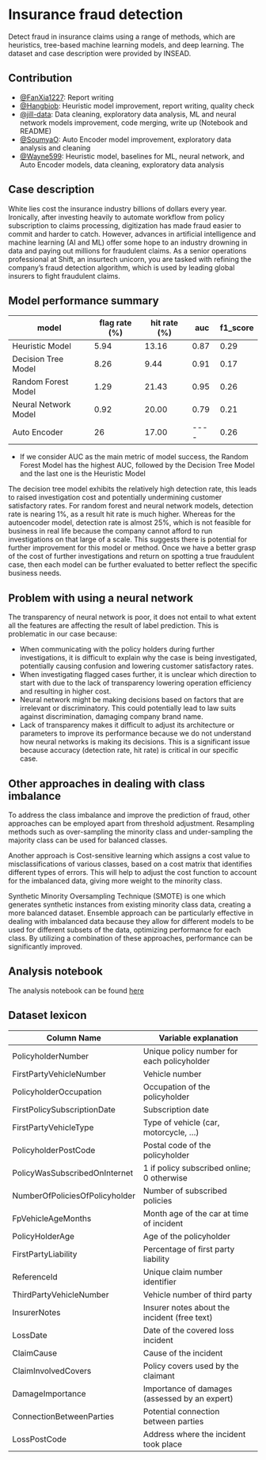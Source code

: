 # Insurance fraud detection

Detect fraud in insurance claims using a range of methods, which are heuristics, tree-based machine learning models, and deep learning. The dataset and case description were provided by INSEAD.

## Contribution

- [@FanXia1227](https://github.com/FanXia1227): Report writing
- [@Hangbiob](https://github.com/Hangbiob): Heuristic model improvement, report writing, quality check
- [@jill-data](https://github.com/jill-data): Data cleaning, exploratory data analysis, ML and neural network models improvement, code merging, write up (Notebook and README)
- [@SoumyaO](https://github.com/SoumyaO): Auto Encoder model improvement, exploratory data analysis and cleaning
- [@Wayne599](https://github.com/Wayne599): Heuristic model, baselines for ML, neural network, and Auto Encoder models, data cleaning, exploratory data analysis

## Case description

White lies cost the insurance industry billions of dollars every year. Ironically, after investing heavily to automate workflow from policy subscription to claims processing, digitization has made fraud easier to commit and harder to catch. However, advances in artificial intelligence and machine learning (AI and ML) offer some hope to an industry drowning in data and paying out millions for fraudulent claims. As a senior operations professional at Shift, an insurtech unicorn, you are tasked with refining the company’s fraud detection algorithm, which is used by leading global insurers to fight fraudulent claims.

## Model performance summary

| model                | flag rate (%) | hit rate (%) | auc  | f1_score |
| -------------------- | ------------- | ------------ | ---- | -------- |
| Heuristic Model      | 5.94          | 13.16        | 0.87 | 0.29     |
| Decision Tree Model  | 8.26          | 9.44         | 0.91 | 0.17     |
| Random Forest Model  | 1.29          | 21.43        | 0.95 | 0.26     |
| Neural Network Model | 0.92          | 20.00        | 0.79 | 0.21     |
| Auto Encoder         | 26            | 17.00        | ---- | 0.26     |

- If we consider AUC as the main metric of model success, the Random Forest Model has the highest AUC, followed by the Decision Tree Model and the last one is the Heuristic Model

The decision tree model exhibits the relatively high detection rate, this leads to raised investigation cost and potentially undermining customer satisfactory rates. For random forest and neural network models, detection rate is nearing 1%, as a result hit rate is much higher. Whereas for the autoencoder model, detection rate is almost 25%, which is not feasible for business in real life because the company cannot afford to run investigations on that large of a scale. This suggests there is potential for further improvement for this model or method.
Once we have a better grasp of the cost of further investigations and return on spotting a true fraudulent case, then each model can be further evaluated to better reflect the specific business needs.

## Problem with using a neural network

The transparency of neural network is poor, it does not entail to what extent all the features are affecting the result of label prediction. This is problematic in our case because:

- When communicating with the policy holders during further investigations, it is difficult to explain why the case is being investigated, potentially causing confusion and lowering customer satisfactory rates.
- When investigating flagged cases further, it is unclear which direction to start with due to the lack of transparency lowering operation efficiency and resulting in higher cost.
- Neural network might be making decisions based on factors that are irrelevant or discriminatory. This could potentially lead to law suits against discrimination, damaging company brand name.
- Lack of transparency makes it difficult to adjust its architecture or parameters to improve its performance because we do not understand how neural networks is making its decisions. This is a significant issue because accuracy (detection rate, hit rate) is critical in our specific case.

## Other approaches in dealing with class imbalance

To address the class imbalance and improve the prediction of fraud, other approaches can be employed apart from threshold adjustment. Resampling methods such as over-sampling the minority class and under-sampling the majority class can be used for balanced classes.

Another approach is Cost-sensitive learning which assigns a cost value to misclassifications of various classes, based on a cost matrix that identifies different types of errors. This will help to adjust the cost function to account for the imbalanced data, giving more weight to the minority class.

Synthetic Minority Oversampling Technique (SMOTE) is one which generates synthetic instances from existing minority class data, creating a more balanced dataset. Ensemble approach can be particularly effective in dealing with imbalanced data because they allow for different models to be used for different subsets of the data, optimizing performance for each class. By utilizing a combination of these approaches, performance can be significantly improved.

## Analysis notebook

The analysis notebook can be found [here](./Notebook.ipynb)

## Dataset lexicon

| Column Name                    | Variable explanation                          |
| ------------------------------ | --------------------------------------------- |
| PolicyholderNumber             | Unique policy number for each policyholder    |
| FirstPartyVehicleNumber        | Vehicle number                                |
| PolicyholderOccupation         | Occupation of the policyholder                |
| FirstPolicySubscriptionDate    | Subscription date                             |
| FirstPartyVehicleType          | Type of vehicle (car, motorcycle, …)          |
| PolicyholderPostCode           | Postal code of the policyholder               |
| PolicyWasSubscribedOnInternet  | 1 if policy subscribed online; 0 otherwise    |
| NumberOfPoliciesOfPolicyholder | Number of subscribed policies                 |
| FpVehicleAgeMonths             | Month age of the car at time of incident      |
| PolicyHolderAge                | Age of the policyholder                       |
| FirstPartyLiability            | Percentage of first party liability           |
| ReferenceId                    | Unique claim number identifier                |
| ThirdPartyVehicleNumber        | Vehicle number of third party                 |
| InsurerNotes                   | Insurer notes about the incident (free text)  |
| LossDate                       | Date of the covered loss incident             |
| ClaimCause                     | Cause of the incident                         |
| ClaimInvolvedCovers            | Policy covers used by the claimant            |
| DamageImportance               | Importance of damages (assessed by an expert) |
| ConnectionBetweenParties       | Potential connection between parties          |
| LossPostCode                   | Address where the incident took place         |

